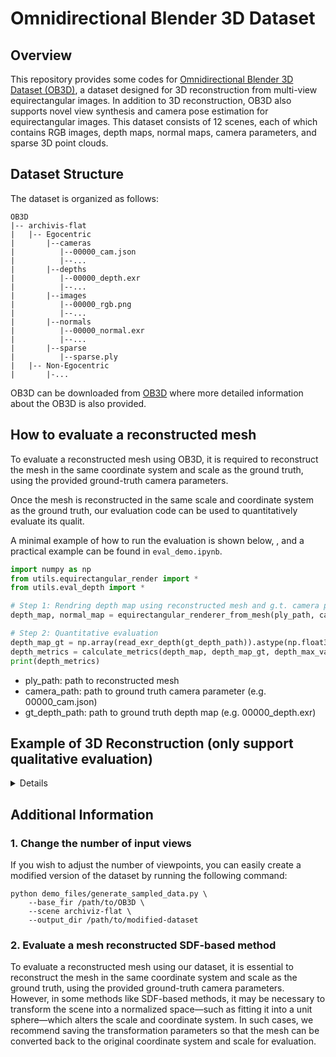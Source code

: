 # Omnidirectional Blender 3D Dataset

## Overview
This repository provides some codes for [Omnidirectional Blender 3D Dataset (OB3D)](https://www.kaggle.com/datasets/shintacs/ob3d-dataset), a dataset designed for 3D reconstruction from multi-view equirectangular images.
In addition to 3D reconstruction, OB3D also supports novel view synthesis and camera pose estimation for equirectangular images.
This dataset consists of 12 scenes, each of which contains RGB images, depth maps, normal maps, camera parameters, and sparse 3D point clouds.


## Dataset Structure
The dataset is organized as follows:

```
OB3D
|-- archivis-flat
|   |-- Egocentric
|       |--cameras
|          |--00000_cam.json
|          |--...
|       |--depths
|          |--00000_depth.exr
|          |--...
|       |--images
|          |--00000_rgb.png
|          |--...
|       |--normals
|          |--00000_normal.exr
|          |--...
|       |--sparse
|          |--sparse.ply
|   |-- Non-Egocentric
|       |-...
```
OB3D can be downloaded from [OB3D](https://www.kaggle.com/datasets/shintacs/ob3d-dataset) where more detailed information about the OB3D is also provided.

## How to evaluate a reconstructed mesh
To evaluate a reconstructed mesh using OB3D, it is required to reconstruct the mesh in the same coordinate system and scale as the ground truth, using the provided ground-truth camera parameters.

Once the mesh is reconstructed in the same scale and coordinate system as the ground truth, our evaluation code can be used to quantitatively evaluate its qualit. 

A minimal example of how to run the evaluation is shown below, , and a practical example can be found in `eval_demo.ipynb`.

```python
import numpy as np
from utils.equirectangular_render import *
from utils.eval_depth import *

# Step 1: Rendring depth map using reconstructed mesh and g.t. camera parameter
depth_map, normal_map = equirectangular_renderer_from_mesh(ply_path, camera_path, width=1600, height=800)

# Step 2: Quantitative evaluation 
depth_map_gt = np.array(read_exr_depth(gt_depth_path)).astype(np.float32)
depth_metrics = calculate_metrics(depth_map, depth_map_gt, depth_max_value=20.0)
print(depth_metrics)
```
- ply_path: path to reconstructed mesh
- camera_path: path to ground truth camera parameter (e.g. 00000_cam.json)
- gt_depth_path: path to ground truth depth map (e.g. 00000_depth.exr)
## Example of 3D Reconstruction (only support qualitative evaluation)
<details>
<summary>Details</summary>
We show an example usage of our dataset uging OmniSDF(CVPR2024) (support only qualitatitive evaluation)

1. Download code 
    ```
    git clone https://github.com/KAIST-VCLAB/OmniSDF.git
    cd OmniSDF
    ```
2. Preparetion
    - Make the necessary modifications to the dataloader of your mehod so that it can load our dataset.
    - In this case, we provide a modified version of the OmniSDF dataloader that supports our dataset. The dataloader is in ./demo_files/dataset_omniphoto.py
3. Make Config file
    <details> 
    <summary>./confs/demo.conf</summary>

    ```
    general {
	    base_exp_dir = /path/to/output
        recording = [
        ./,
        ./models
    ]
    debug = False
    summary_image = True
    dataset_classname = Blender360
    is_continue = -1
    }
    dataset {
    data_dir = /path/to/OB3D/scene/
    fr_start = 0
    fr_end = 100     # Total number of input images
    fr_interval = 1
    fr_scale = 1.0
    world_scale = 1.0
    far_sphere_bound = 30   # Radius enclosing the scene
    obj_bbox_max = [1.01, 1.01, 1.01]
    obj_bbox_min = [-1.01, -1.01, -1.01]
    dataset_name = Blender360
    }
    ...
    ```
    </details>
4. Train
    ```
    CUDA_VISIBLE_DEVICES=1 python main.py --mode=train --conf="./confs/demo.conf"
    ```
5. Extract Mesh
    ```
    CUDA_VISIBLE_DEVICES=1 python main.py \
        --mode=validate_mesh \
        --conf="./confs/demo.conf" \
        --is_continue
    ```
</details>

## Additional Information
### 1. Change the number of input views
If you wish to adjust the number of viewpoints, you can easily create a modified version of the dataset by running the following command:
```
python demo_files/generate_sampled_data.py \
    --base_fir /path/to/OB3D \
    --scene archiviz-flat \
    --output_dir /path/to/modified-dataset
```
### 2. Evaluate a mesh reconstructed SDF-based method
To evaluate a reconstructed mesh using our dataset, it is essential to reconstruct the mesh in the same coordinate system and scale as the ground truth, using the provided ground-truth camera parameters. 
However, in some methods like SDF-based methods, it may be necessary to transform the scene into a normalized space—such as fitting it into a unit sphere—which alters the scale and coordinate system. 
In such cases, we recommend saving the transformation parameters so that the mesh can be converted back to the original coordinate system and scale for evaluation.
